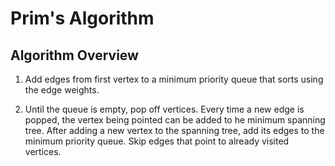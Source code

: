 # Prim's Algorithm

## Algorithm Overview

1. Add edges from first vertex to a minimum priority queue that sorts using the edge weights.

2. Until the queue is empty, pop off vertices. Every time a new edge is popped, the vertex being pointed can be added to he minimum spanning tree.
After adding a new vertex to the spanning tree, add its edges to the minimum priority queue.
Skip edges that point to already visited vertices.
